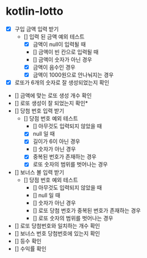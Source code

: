 # kotlin-lotto

- [x] 구입 금액 입력 받기
  - [] 입력 된 금액 예외 테스트
    - [x] 금액이 null이 입력될 때
    - [] 금액이 빈 칸으로 입력될 때
    - [] 금액이 숫자가 아닌 경우
    - [x] 금액이 음수인 경우
    - [x] 금액이 1000원으로 안나눠지는 경우
- [X] 로또가 6개의 숫자로 잘 생성되었는지 확인
- [] 금액에 맞는 로또 생성 개수 확인
- [] 로또 생성이 잘 되었는지 확인*
- [] 당첨 번호 입력 받기
  - [] 당점 번호 예외 테스트
    - [] 아무것도 입력되지 않았을 때
    - [X] null 일 때
    - [X] 길이가 6이 아닌 경우
    - [] 숫자가 아닌 경우
    - [X] 중복된 번호가 존재하는 경우
    - [X] 로또 숫자의 범위를 벗어나는 경우
- [] 보너스 볼 입력 받기
  - [] 당점 번호 예외 테스트
      - [] 아무것도 입력되지 않았을 때
      - [] null 일 때
      - [] 숫자가 아닌 경우
      - [] 로또 당첨 번호가 중복된 번호가 존재하는 경우
      - [] 로또 숫자의 범위를 벗어나는 경우
- [] 로또 당첨번호와 일치하는 개수 확인
- [] 보너스 번호 당첨번호에 있는지 확인
- [] 등수 확인
- [] 수익률 확인